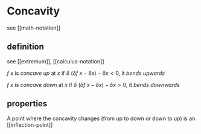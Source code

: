 # Concavity

see [[math-notation]]

## definition

see [[extremum]], [[calculus-notation]]

$f\ x$ is _concave up_ at $x$ if $\delta\ (\delta f\ x - \delta x) - \delta x < 0$, it _bends upwards_

$f\ x$ is _concave down_ at $x$ if $\delta\ (\delta f\ x - \delta x) - \delta x > 0$, it _bends downwards_

## properties

A point where the concavity changes (from up to down or down to up) is an [[inflection-point]]
